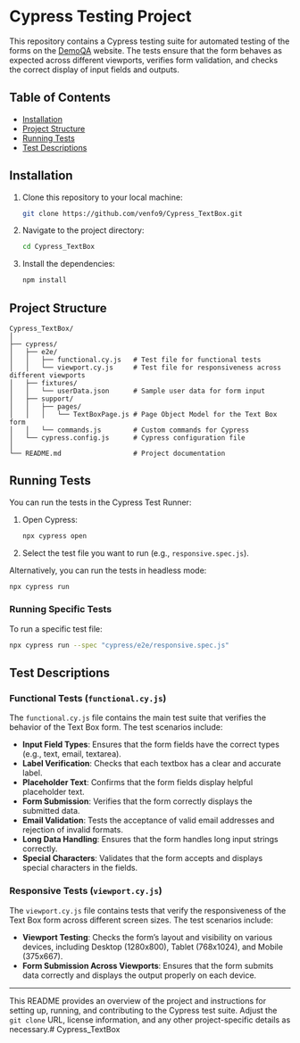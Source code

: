 # Cypress Testing Project

This repository contains a Cypress testing suite for automated testing of the forms on the [DemoQA](https://demoqa.com/text-box) website. The tests ensure that the form behaves as expected across different viewports, verifies form validation, and checks the correct display of input fields and outputs.

## Table of Contents
- [Installation](#installation)
- [Project Structure](#project-structure)
- [Running Tests](#running-tests)
- [Test Descriptions](#test-descriptions)

## Installation

1. Clone this repository to your local machine:
    ```bash
    git clone https://github.com/venfo9/Cypress_TextBox.git
    ```
2. Navigate to the project directory:
    ```bash
    cd Cypress_TextBox
    ```
3. Install the dependencies:
    ```bash
    npm install
    ```

## Project Structure

```plaintext
Cypress_TextBox/
│
├── cypress/
│   ├── e2e/
│   │   ├── functional.cy.js   # Test file for functional tests
│   │   └── viewport.cy.js     # Test file for responsiveness across different viewports
│   ├── fixtures/
│   │   └── userData.json      # Sample user data for form input
│   ├── support/
│   │   ├── pages/
│   │   │   └── TextBoxPage.js # Page Object Model for the Text Box form
│   │   └── commands.js        # Custom commands for Cypress
│   └── cypress.config.js      # Cypress configuration file
│
└── README.md                  # Project documentation
```

## Running Tests

You can run the tests in the Cypress Test Runner:

1. Open Cypress:
    ```bash
    npx cypress open
    ```
2. Select the test file you want to run (e.g., `responsive.spec.js`).

Alternatively, you can run the tests in headless mode:

```bash
npx cypress run
```

### Running Specific Tests

To run a specific test file:

```bash
npx cypress run --spec "cypress/e2e/responsive.spec.js"
```

## Test Descriptions

### Functional Tests (`functional.cy.js`)

The `functional.cy.js` file contains the main test suite that verifies the behavior of the Text Box form. The test scenarios include:

- **Input Field Types**: Ensures that the form fields have the correct types (e.g., text, email, textarea).
- **Label Verification**: Checks that each textbox has a clear and accurate label.
- **Placeholder Text**: Confirms that the form fields display helpful placeholder text.
- **Form Submission**: Verifies that the form correctly displays the submitted data.
- **Email Validation**: Tests the acceptance of valid email addresses and rejection of invalid formats.
- **Long Data Handling**: Ensures that the form handles long input strings correctly.
- **Special Characters**: Validates that the form accepts and displays special characters in the fields.

### Responsive Tests (`viewport.cy.js`)

The `viewport.cy.js` file contains tests that verify the responsiveness of the Text Box form across different screen sizes. The test scenarios include:

- **Viewport Testing**: Checks the form’s layout and visibility on various devices, including Desktop (1280x800), Tablet (768x1024), and Mobile (375x667).
- **Form Submission Across Viewports**: Ensures that the form submits data correctly and displays the output properly on each device.

---

This README provides an overview of the project and instructions for setting up, running, and contributing to the Cypress test suite. Adjust the `git clone` URL, license information, and any other project-specific details as necessary.# Cypress_TextBox
